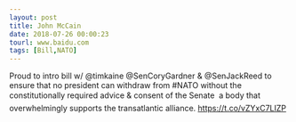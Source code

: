 ```yaml
---
layout: post
title: John McCain
date: 2018-07-26 00:00:23
tourl: www.baidu.com
tags: [Bill,NATO]
---
```

Proud to intro bill w/ @timkaine @SenCoryGardner &amp; @SenJackReed to ensure that no president can withdraw from #NATO without the constitutionally required advice &amp; consent of the Senate  a body that overwhelmingly supports the transatlantic alliance. https://t.co/vZYxC7LIZP